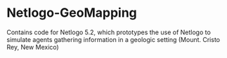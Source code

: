# Netlogo-GeoMapping
Contains code for Netlogo 5.2, which prototypes the use of Netlogo to simulate agents gathering information in a geologic setting (Mount. Cristo Rey, New Mexico)
